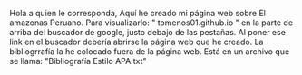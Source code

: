 Hola a quien le corresponda,
Aquí he creado mi página web sobre El amazonas Peruano. 
Para visualizarlo: " tomenos01.github.io " en la parte de arriba del buscador de google, justo debajo de las pestañas.
Al poner ese link en el buscador debería abrirse la página web que he creado.
La bibliogrrafía la he colocado fuera de la página web. Está en un archivo que se llama: "Bibliografía Estilo APA.txt"
